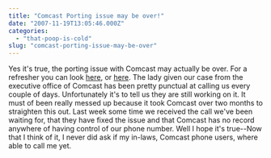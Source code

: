 ```yaml
---
title: "Comcast Porting issue may be over!"
date: "2007-11-19T13:05:46.000Z"
categories: 
  - "that-poop-is-cold"
slug: "comcast-porting-issue-may-be-over"
---
```


Yes it's true, the porting issue with Comcast may actually be over. For a refresher you can look [here](http://brettski111.wordpress.com/2007/10/08/comcast-is-at-it-again/), or [here](http://brettski111.wordpress.com/2007/11/03/comcast-phone-number-porting-update/). The lady given our case from the executive office of Comcast has been pretty punctual at calling us every couple of days. Unfortunately it's to tell us they are still working on it. It must of been really messed up because it took Comcast over two months to straighten this out. Last week some time we received the call we've been waiting for, that they have fixed the issue and that Comcast has no record anywhere of having control of our phone number. Well I hope it's true--Now that I think of it, I never did ask if my in-laws, Comcast phone users, where able to call me yet.
